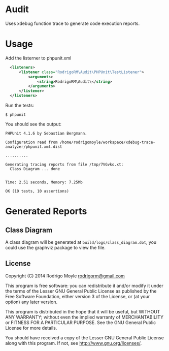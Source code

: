 # Audit

Uses xdebug function trace to generate code execution reports.

# Usage

Add the listerner to phpunit.xml

```xml
  <listeners>
      <listener class="RodrigoRM\Audit\PHPUnit\TestListener">
          <arguments>
              <string>RodrigoRM\Audit\</string>
          </arguments>
      </listener>
  </listeners>
```

Run the tests:

```
$ phpunit
```

You should see the output:

```
PHPUnit 4.1.6 by Sebastian Bergmann.

Configuration read from /home/rodrigomoyle/workspace/xdebug-trace-analyzer/phpunit.xml.dist

..........

Generating tracing reports from file /tmp/7VGvko.xt:
  Class Diagram ... done


Time: 2.51 seconds, Memory: 7.25Mb

OK (10 tests, 10 assertions)
```

# Generated Reports

## Class Diagram

A class diagram will be generated at `build/logs/class_diagram.dot`, you could use the graphviz package to view the file.

## License

Copyright (C) 2014 Rodrigo Moyle <rodrigorm@gmail.com>

This program is free software: you can redistribute it and/or modify
it under the terms of the Lesser GNU General Public License as published by
the Free Software Foundation, either version 3 of the License, or
(at your option) any later version.

This program is distributed in the hope that it will be useful,
but WITHOUT ANY WARRANTY; without even the implied warranty of
MERCHANTABILITY or FITNESS FOR A PARTICULAR PURPOSE. See the
GNU General Public License for more details.

You should have received a copy of the Lesser GNU General Public License
along with this program. If not, see http://www.gnu.org/licenses/.
